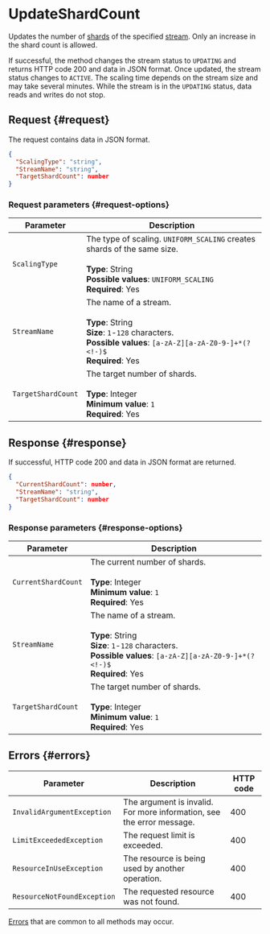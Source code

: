 # UpdateShardCount

Updates the number of [shards](../../concepts/glossary.md#shard) of the specified [stream](../../concepts/glossary.md#stream-concepts). Only an increase in the shard count is allowed.

If successful, the method changes the stream status to `UPDATING` and returns HTTP code 200 and data in JSON format. Once updated, the stream status changes to `ACTIVE`. The scaling time depends on the stream size and may take several minutes. While the stream is in the `UPDATING` status, data reads and writes do not stop.

## Request {#request}

The request contains data in JSON format.

```json
{
  "ScalingType": "string",
  "StreamName": "string",
  "TargetShardCount": number
}
```

### Request parameters {#request-options}

| Parameter | Description |
| ----- | ----- |
| `ScalingType` | The type of scaling. `UNIFORM_SCALING` creates shards of the same size.<br/><br/>**Type**: String<br/>**Possible values**: `UNIFORM_SCALING`<br/>**Required**: Yes |
| `StreamName` | The name of a stream.<br/><br/>**Type**: String<br/>**Size**: `1`-`128` characters.<br/>**Possible values**: `[a-zA-Z][a-zA-Z0-9-]+*(?<!-)$`<br/>**Required**: Yes |
| `TargetShardCount` | The target number of shards.<br/><br/>**Type**: Integer<br/>**Minimum value**: `1`<br/>**Required**: Yes |

## Response {#response}

If successful, HTTP code 200 and data in JSON format are returned.

```json
{
  "CurrentShardCount": number,
  "StreamName": "string",
  "TargetShardCount": number
}
```

### Response parameters {#response-options}

| Parameter | Description |
| ----- | ----- |
| `CurrentShardCount` | The current number of shards.<br/><br/>**Type**: Integer<br/>**Minimum value**: `1`<br/>**Required**: Yes |
| `StreamName` | The name of a stream.<br/><br/>**Type**: String<br/>**Size**: `1`-`128` characters.<br/>**Possible values**: `[a-zA-Z][a-zA-Z0-9-]+*(?<!-)$`<br/>**Required**: Yes |
| `TargetShardCount` | The target number of shards.<br/><br/>**Type**: Integer<br/>**Minimum value**: `1`<br/>**Required**: Yes |

## Errors {#errors}

| Parameter | Description | HTTP code |
| ----- | ----- | ----- |
| `InvalidArgumentException` | The argument is invalid. For more information, see the error message. | 400 |
| `LimitExceededException` | The request limit is exceeded. | 400 |
| `ResourceInUseException` | The resource is being used by another operation. | 400 |
| `ResourceNotFoundException` | The requested resource was not found. | 400 |

[Errors](../common-errors.md) that are common to all methods may occur.
